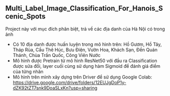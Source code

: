 ## Multi_Label_Image_Classification_For_Hanois_Scenic_Spots
Project này với mục đích phân biệt, trả về các địa danh của Hà Nội có trong ảnh
- Có 10 địa danh được huấn luyện trong mô hình trên: Hồ Gươm, Hồ Tây, Tháp Rùa, Cầu Thê Húc, Bưu Điện, Vườn Hoa, Khách Sạn, Đền Quán Thánh, Chùa Trấn Quốc, Công Viên Nước
- Mô hình được Pretrain từ mô hình ResNet50 với đầu ra Classification được sửa đổi, layer cuối cùng sử dụng hàm Sigmoid để đánh giá điểm của từng nhãn
- Mô hình trên mình xây dựng trên Driver để sử dụng Google Colab:
  https://drive.google.com/drive/folders/12EUJgDoP1y-dZK92tZT7snk9DoaSLxKn?usp=sharing
